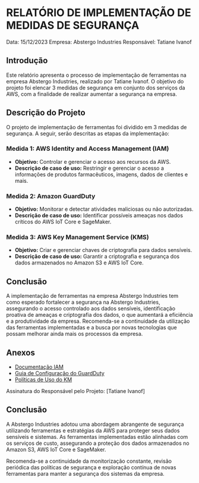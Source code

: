 # RELATÓRIO DE IMPLEMENTAÇÃO DE MEDIDAS DE SEGURANÇA

Data: 15/12/2023 
Empresa: Abstergo Industries 
Responsável: Tatiane Ivanof

## Introdução
Este relatório apresenta o processo de implementação de ferramentas na empresa Abstergo Industries,  realizado por Tatiane Ivanof. O objetivo do projeto foi elencar 3 medidas de segurança em conjunto dos serviços da AWS, com a finalidade de realizar aumentar a segurança na empresa.

## Descrição do Projeto
O projeto de implementação de ferramentas foi dividido em 3 medidas de segurança. A seguir, serão descritas as etapas da implementação:

### Medida 1: AWS Identity and Access Management (IAM)
- **Objetivo:** Controlar e gerenciar o acesso aos recursos da AWS.
- **Descrição de caso de uso:** Restringir e gerenciar o acesso a informações de produtos farmacêuticos, imagens, dados de clientes e mais.

### Medida 2: Amazon GuardDuty
- **Objetivo:** Monitorar e detectar atividades maliciosas ou não autorizadas.
- **Descrição de caso de uso:** Identificar possíveis ameaças nos dados críticos do AWS IoT Core e SageMaker.

### Medida 3: AWS Key Management Service (KMS)
- **Objetivo:** Criar e gerenciar chaves de criptografia para dados sensíveis.
- **Descrição de caso de uso:** Garantir a criptografia e segurança dos dados armazenados no Amazon S3 e AWS IoT Core.

## Conclusão
A implementação de ferramentas na empresa Abstergo Industries tem como esperado fortalecer a segurança na Abstergo Industries, assegurando o acesso controlado aos dados sensíveis, identificação proativa de ameaças e criptografia dos dados, o que aumentará a eficiência e a produtividade da empresa. Recomenda-se a continuidade da utilização das ferramentas implementadas e a busca por novas tecnologias que possam melhorar ainda mais os processos da empresa.

## Anexos
- [Documentação IAM](https://docs.aws.amazon.com/pt_br/singlesignon/latest/userguide/doc-history.html)
- [Guia de Configuração do GuardDuty](https://aws.amazon.com/pt/guardduty/)
- [Políticas de Uso do KM](https://aws.amazon.com/pt/search/?searchQuery=KMS)

Assinatura do Responsável pelo Projeto:
[Tatiane Ivanof]

## Conclusão
A Abstergo Industries adotou uma abordagem abrangente de segurança utilizando ferramentas e estratégias da AWS para proteger seus dados sensíveis e sistemas. As ferramentas implementadas estão alinhadas com os serviços de custo, assegurando a proteção dos dados armazenados no Amazon S3, AWS IoT Core e SageMaker.

Recomenda-se a continuidade da monitorização constante, revisão periódica das políticas de segurança e exploração contínua de novas ferramentas para manter a segurança dos sistemas da empresa.

